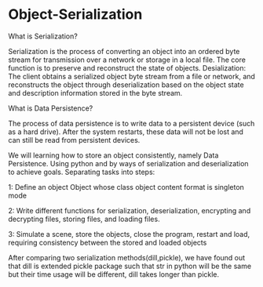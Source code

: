 # Object-Serialization
What is Serialization?

Serialization is the process of converting an object into an ordered byte stream for transmission over a network or storage in a local file. The core function is to preserve and reconstruct the state of objects. Desialization: The client obtains a serialized object byte stream from a file or network, and reconstructs the object through deserialization based on the object state and description information stored in the byte stream.

What is Data Persistence?

The process of data persistence is to write data to a persistent device (such as a hard drive). After the system restarts, these data will not be lost and can still be read from persistent devices.

We will learning how to store an object consistently, namely Data Persistence. Using python and by ways of serialization and deserialization to achieve goals. Separating tasks into steps:

1:  Define an object Object whose class object content format is singleton mode

2:  Write different functions for serialization, deserialization, encrypting and decrypting files, storing files, and loading files.

3:  Simulate a scene, store the objects, close the program, restart and load, requiring consistency between the stored and loaded objects

After comparing two serialization methods(dill,pickle), we have found out that dill is extended pickle package such that str in python will be the same but their time usage will be different, dill takes longer than pickle.

